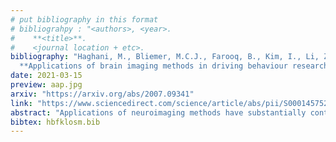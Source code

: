 ```yaml
---
# put bibliography in this format
# bibliograhpy : "<authors>, <year>.
#    **<title>**.
#    <journal location + etc>.
bibliography: "Haghani, M., Bliemer, M.C.J., Farooq, B., Kim, I., Li, Z., Oh, C., Shahhoseini, Z., MacDougall, H., 2021.
  **Applications of brain imaging methods in driving behaviour research**. Accident Analysis & Prevention." # surround Title with **<title>**
date: 2021-03-15
preview: aap.jpg
arxiv: "https://arxiv.org/abs/2007.09341"
link: "https://www.sciencedirect.com/science/article/abs/pii/S000145752100124X"
abstract: "Applications of neuroimaging methods have substantially contributed to the scientific understanding of human factors during driving by providing a deeper insight into the neuro-cognitive aspects of driver brain. This has been achieved by conducting simulated (and occasionally, field) driving experiments while collecting driver brain signals of certain types. Here, this sector of studies is comprehensively reviewed at both macro and micro scales. Different themes of neuroimaging driving behaviour research are identified and the findings within each theme are synthesised. The surveyed literature has reported on applications of four major brain imaging methods. These include Functional Magnetic Resonance Imaging (fMRI), Electroencephalography (EEG), Functional Near-Infrared Spectroscopy (fNIRS) and Magnetoencephalography (MEG), with the first two being the most common methods in this domain. While collecting driver fMRI signal has been particularly instrumental in studying neural correlates of intoxicated driving (e.g. alcohol or cannabis) or distracted driving, the EEG method has been predominantly utilised in relation to the efforts aiming at development of automatic fatigue/drowsiness detection systems, a topic to which the literature on neuro-ergonomics of driving particularly has shown a spike of interest within the last few years. The survey also reveals that topics such as driver brain activity in semi-automated settings or the brain activity of drivers with brain injuries or chronic neurological conditions have by contrast been investigated to a very limited extent. Further, potential topics in relation to driving behaviour are identified that could benefit from the adoption of neuroimaging methods in future studies."
bibtex: hbfklosm.bib
---
```

